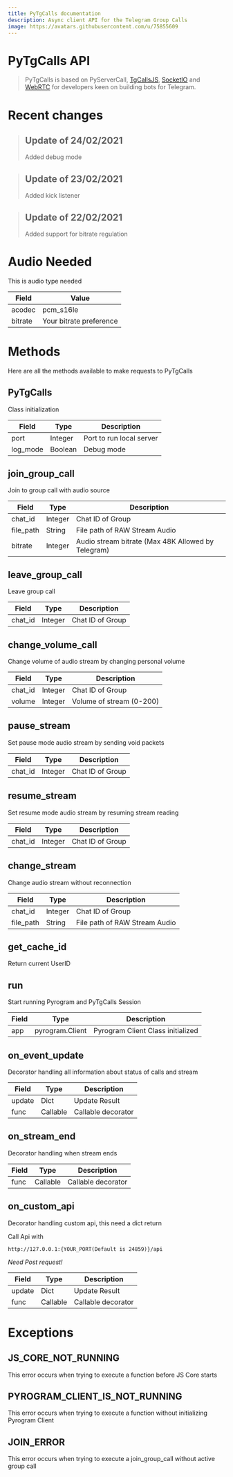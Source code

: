 ```yaml
---
title: PyTgCalls documentation
description: Async client API for the Telegram Group Calls
image: https://avatars.githubusercontent.com/u/75855609
---
```

# PyTgCalls API
> PyTgCalls is based on PyServerCall, [TgCallsJS](https://github.com/tgcallsjs/tgcalls),
> [SocketIO](https://socket.io/) and [WebRTC](https://webrtc.org/)
> for developers keen on building bots for Telegram.

# Recent changes
> ## Update of 24/02/2021
> Added debug mode

> ## Update of 23/02/2021
> Added kick listener

> ## Update of 22/02/2021
> Added support for bitrate regulation

# Audio Needed
This is audio type needed

Field | Value
--- | ---
acodec | pcm_s16le
bitrate | Your bitrate preference

# Methods
Here are all the methods available to make requests to PyTgCalls

## PyTgCalls
Class initialization

Field | Type | Description
--- | --- | ---
port | Integer | Port to run local server
log_mode | Boolean | Debug mode

## join_group_call
Join to group call with audio source

Field | Type | Description
--- | --- | ---
chat_id | Integer | Chat ID of Group
file_path | String | File path of RAW Stream Audio
bitrate | Integer | Audio stream bitrate (Max 48K Allowed by Telegram)

## leave_group_call
Leave group call

Field | Type | Description
--- | --- | ---
chat_id | Integer | Chat ID of Group

## change_volume_call
Change volume of audio stream by changing personal volume

Field | Type | Description
--- | --- | ---
chat_id | Integer | Chat ID of Group
volume | Integer | Volume of stream (0-200)


## pause_stream
Set pause mode audio stream by sending void packets

Field | Type | Description
--- | --- | ---
chat_id | Integer | Chat ID of Group

## resume_stream
Set resume mode audio stream by resuming stream reading

Field | Type | Description
--- | --- | ---
chat_id | Integer | Chat ID of Group

## change_stream
Change audio stream without reconnection

Field | Type | Description
--- | --- | ---
chat_id | Integer | Chat ID of Group
file_path | String | File path of RAW Stream Audio

## get_cache_id
Return current UserID

## run
Start running Pyrogram and PyTgCalls Session

Field | Type | Description
--- | --- | ---
app | pyrogram.Client | Pyrogram Client Class initialized

## on_event_update
Decorator handling all information about status of calls and stream

Field | Type | Description
--- | --- | ---
update | Dict | Update Result
func | Callable | Callable decorator

## on_stream_end
Decorator handling when stream ends

Field | Type | Description
--- | --- | ---
func | Callable | Callable decorator

## on_custom_api 
Decorator handling custom api, this need a dict return

Call Api with
```
http://127.0.0.1:{YOUR_PORT(Default is 24859)}/api
```
_Need Post request!_

Field | Type | Description
--- | --- | ---
update | Dict | Update Result
func | Callable | Callable decorator


# Exceptions

## JS_CORE_NOT_RUNNING
This error occurs when trying to execute a function before JS Core starts

## PYROGRAM_CLIENT_IS_NOT_RUNNING
This error occurs when trying to execute a function without initializing Pyrogram Client

## JOIN_ERROR
This error occurs when trying to execute a join_group_call without active group call
